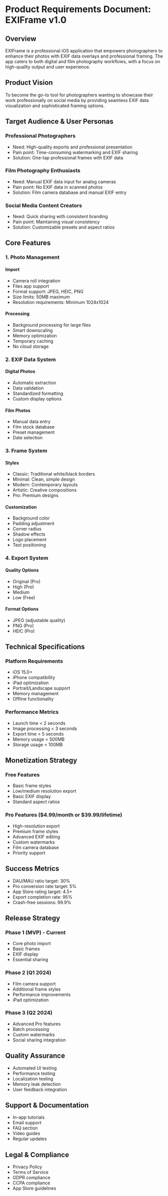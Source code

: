 # Product Requirements Document: EXIFrame v1.0

## Overview
EXIFrame is a professional iOS application that empowers photographers to enhance their photos with EXIF data overlays and professional framing. The app caters to both digital and film photography workflows, with a focus on high-quality output and user experience.

## Product Vision
To become the go-to tool for photographers wanting to showcase their work professionally on social media by providing seamless EXIF data visualization and sophisticated framing options.

## Target Audience & User Personas

### Professional Photographers
- Need: High-quality exports and professional presentation
- Pain point: Time-consuming watermarking and EXIF sharing
- Solution: One-tap professional frames with EXIF data

### Film Photography Enthusiasts
- Need: Manual EXIF data input for analog cameras
- Pain point: No EXIF data in scanned photos
- Solution: Film camera database and manual EXIF entry

### Social Media Content Creators
- Need: Quick sharing with consistent branding
- Pain point: Maintaining visual consistency
- Solution: Customizable presets and aspect ratios

## Core Features

### 1. Photo Management
#### Import
- Camera roll integration
- Files app support
- Format support: JPEG, HEIC, PNG
- Size limits: 50MB maximum
- Resolution requirements: Minimum 1024x1024

#### Processing
- Background processing for large files
- Smart downscaling
- Memory optimization
- Temporary caching
- No cloud storage

### 2. EXIF Data System
#### Digital Photos
- Automatic extraction
- Data validation
- Standardized formatting
- Custom display options

#### Film Photos
- Manual data entry
- Film stock database
- Preset management
- Date selection

### 3. Frame System
#### Styles
- Classic: Traditional white/black borders
- Minimal: Clean, simple design
- Modern: Contemporary layouts
- Artistic: Creative compositions
- Pro: Premium designs

#### Customization
- Background color
- Padding adjustment
- Corner radius
- Shadow effects
- Logo placement
- Text positioning

### 4. Export System
#### Quality Options
- Original (Pro)
- High (Pro)
- Medium
- Low (Free)

#### Format Options
- JPEG (adjustable quality)
- PNG (Pro)
- HEIC (Pro)

## Technical Specifications

### Platform Requirements
- iOS 15.0+
- iPhone compatibility
- iPad optimization
- Portrait/Landscape support
- Memory management
- Offline functionality

### Performance Metrics
- Launch time < 2 seconds
- Image processing < 3 seconds
- Export time < 5 seconds
- Memory usage < 500MB
- Storage usage < 100MB

## Monetization Strategy

### Free Features
- Basic frame styles
- Low/medium resolution export
- Basic EXIF display
- Standard aspect ratios

### Pro Features ($4.99/month or $39.99/lifetime)
- High-resolution export
- Premium frame styles
- Advanced EXIF editing
- Custom watermarks
- Film camera database
- Priority support

## Success Metrics
- DAU/MAU ratio target: 30%
- Pro conversion rate target: 5%
- App Store rating target: 4.5+
- Export completion rate: 95%
- Crash-free sessions: 99.9%

## Release Strategy

### Phase 1 (MVP) - Current
- Core photo import
- Basic frames
- EXIF display
- Essential sharing

### Phase 2 (Q1 2024)
- Film camera support
- Additional frame styles
- Performance improvements
- iPad optimization

### Phase 3 (Q2 2024)
- Advanced Pro features
- Batch processing
- Custom watermarks
- Social sharing integration

## Quality Assurance
- Automated UI testing
- Performance testing
- Localization testing
- Memory leak detection
- User feedback integration

## Support & Documentation
- In-app tutorials
- Email support
- FAQ section
- Video guides
- Regular updates

## Legal & Compliance
- Privacy Policy
- Terms of Service
- GDPR compliance
- CCPA compliance
- App Store guidelines 
